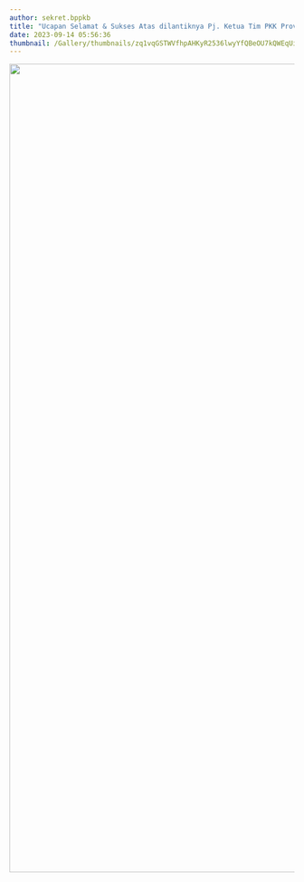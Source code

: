 ```yaml
---
author: sekret.bppkb
title: "Ucapan Selamat & Sukses Atas dilantiknya Pj. Ketua Tim PKK Provinsi Kalimantan Barat"
date: 2023-09-14 05:56:36
thumbnail: /Gallery/thumbnails/zq1vqGSTWVfhpAHKyR2536lwyYfQBeOU7kQWEqUi.png
---
```

<p><img src="/images/5GfPc8urL7aiGwoV0mvv.png" alt="" width="1144" height="1427" /></p>
